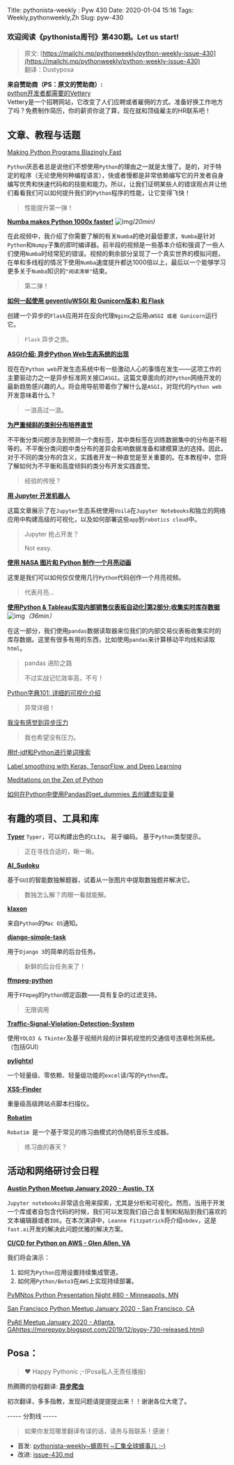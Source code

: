 Title: pythonista-weekly : Pyw 430
Date: 2020-01-04 15:16
Tags: Weekly,pythonweekly,Zh 
Slug: pyw-430

### 欢迎阅读《pythonista周刊》第430期。Let us start!


>原文: [https://mailchi.mp/pythonweekly/python-weekly-issue-430](https://mailchi.mp/pythonweekly/python-weekly-issue-430)  
>翻译：Dustyposa

**来自赞助商（PS：原文的赞助商）:**  
[python开发者都需要的Vettery](https://www.vettery.com/tech?utm_source=newsletter&utm_medium=pythonweekly&utm_term=tech&utm_content=grouped&utm_campaign=ad-77579)  
Vettery是一个招聘网站，它改变了人们应聘或者雇佣的方式。准备好换工作地方了吗？免费制作简历，你的薪资你说了算，现在就和顶级雇主的HR联系吧！


## 文章、教程与话题
[Making Python Programs Blazingly Fast](https://martinheinz.dev/blog/13)

`Python`厌恶者总是说他们不想使用`Python`的理由之一就是太慢了。是的，对于特定的程序（无论使用何种编程语言），快或者慢都是非常依赖编写它的开发者自身编写优秀和快速代码和的技能和能力。所以，让我们证明某些人的错误观点并让他们看看我们可以如何提升我们的`Python`程序的性能，让它变得飞快！

> 性能提升第一弹！

**[Numba makes Python 1000x faster!](https://www.youtube.com/watch?v=x58W9A2lnQc)** ![img](https://gallery.mailchimp.com/e2e180baf855ac797ef407fc7/images/8def3887-e9e9-4a48-95e0-74045a6a23fc.png)*(20min)*

在此视频中，我介绍了你需要了解的有关`Numba`的绝对最低要求，`Numba`是针对`Python`和`Numpy`子集的即时编译器。前半段的视频是一些基本介绍和强调了一些人们使用`Numba`时经常犯的错误。视频的剩余部分呈现了一个真实世界的模拟问题，在单和多线程的情况下使用`Numba`速度提升都达1000倍以上，最后以一个能够学习更多关于`Numba`知识的`"阅读清单"`结束。

> 第二弹！

**[如何一起使用 gevent(uWSGI 和 Gunicorn版本) 和 Flask](https://iximiuz.com/en/posts/flask-gevent-tutorial)**

创建一个异步的`Flask`应用并在反向代理`Nginx`之后用`uWSGI 或者 Gunicorn`运行它。

> `Flask` 异步之旅。

**[ASGI介绍: 异步Python Web生态系统的出现](https://florimond.dev/blog/articles/2019/08/introduction-to-asgi-async-python-web/)**

现在在`Python web`开发生态系统中有一些激动人心的事情在发生——这项工作的主要驱动力之一是异步标准网关接口`ASGI`。这篇文章面向的对`Python`网络开发的最新趋势感兴趣的人。将会用导航带着你了解什么是`ASGI`，对现代的`Python web`开发意味着什么？

> 一浪高过一浪。

**[为严重倾斜的类别分布培养直觉](https://machinelearningmastery.com/how-to-develop-an-intuition-skewed-class-distributions/)**

不平衡分类问题涉及到预测一个类标签，其中类标签在训练数据集中的分布是不相等的。不平衡分类问题中类分布的差异会影响数据准备和建模算法的选择。因此，对于不同的类分布的含义，实践者开发一种直觉是至关重要的。在本教程中，您将了解如何为不平衡和高度倾斜的类分布开发实践直觉。

> 经验的传授？

**[用 Jupyter 开发机器人](https://t.co/xe5GAgWia4)**

这篇文章展示了在`Jupyter`生态系统使用`Voilá`在`Jupyter Notebooks`和独立的网络应用中构建高级的可视化，以及如何部署这些`app`到`robotics cloud`中。

> Jupyter 抢占开发？
>
> Not easy.

**[使用 NASA 图片和 Python 制作一个月亮动画](https://nicholasfarrow.com/Creating-a-Moon-Animation-Using-NASA-Images-and-Python/)**

这里是我们可以如何仅仅使用几行`Python`代码创作一个月亮视频。

> 代表月亮...

**[使用Python & Tableau实现内部销售仪表板自动化|第2部分:收集实时库存数据](https://www.youtube.com/watch?v=kEVXjrt3LfA)** ![img](https://gallery.mailchimp.com/e2e180baf855ac797ef407fc7/images/8def3887-e9e9-4a48-95e0-74045a6a23fc.png)*（36min）*

在这一部分，我们使用`pandas`数据读取器来位我们的内部交易仪表板收集实时的库存数据。这里有很多有用的东西，比如使用`pandas`来计算移动平均线和读取`html`。

> pandas 进阶之路
>
> 不过实战记忆效率高，不亏！

[Python字典101: 详细的可视化介绍](https://www.freecodecamp.org/news/python-dictionaries-detailed-visual-introduction/)

> 异常详细！

[我没有感觉到异步压力](https://lucumr.pocoo.org/2020/1/1/async-pressure/)

> 我也希望没有压力。

[用tf-idf和Python进行单词搜索](https://igor.mp/blog/2019/12/31/tfidf-python.html)

[Label smoothing with Keras, TensorFlow, and Deep Learning](https://www.pyimagesearch.com/2019/12/30/label-smoothing-with-keras-tensorflow-and-deep-learning/)

[Meditations on the Zen of Python](https://orbifold.xyz/zen-of-python.html)

[如何在Python中使用Pandas的get_dummies 去创建虚拟变量](https://www.marsja.se/how-to-use-pandas-get_dummies-to-create-dummy-variables-in-python)

## 有趣的项目、工具和库

**[Typer](https://github.com/tiangolo/typer)**
`Typer`，可以构建出色的`CLIs`。 易于编码。 基于`Python`类型提示。

> 正在寻找合适的，瞅一瞅。

**[AI_Sudoku](https://github.com/neeru1207/AI_Sudoku)**

基于`GUI`的智能数独解题器，试着从一张图片中提取数独题并解决它。

> 数独怎么解？肉眼一看就能解。

**[klaxon](https://github.com/knowsuchagency/klaxon)**

来自`Python`的`Mac OS`通知。



**[django-simple-task](https://github.com/ericls/django-simple-task)**

用于`Django 3`的简单的后台任务。

> 新鲜的后台任务来了！

**[ffmpeg-python](https://github.com/kkroening/ffmpeg-python)**

用于`FFmpeg`的`Python`绑定函数——具有复杂的过滤支持。

> 无限调用

**[Traffic-Signal-Violation-Detection-System](https://github.com/anmspro/Traffic-Signal-Violation-Detection-System)**

使用`YOLO3 & Tkinter`及基于视频片段的计算机视觉的交通信号违章检测系统。（包括GUI）



**[pylightxl](https://github.com/PydPiper/pylightxl)**

一个轻量级、零依赖、轻量级功能的`excel`读/写的`Python`库。



**[XSS-Finder](https://github.com/haroonawanofficial/XSS-Finder)**

重量级高级跨站点脚本扫描仪。



**[Robatim](https://github.com/Sanseer/Robatim)**

`Robatim `是一个基于常见的练习曲模式的伪随机音乐生成器。

> 练习曲的春天？

## 活动和网络研讨会日程

**[Austin Python Meetup January 2020 - Austin, TX](https://www.meetup.com/austinpython/events/lgrbmqybccblb/)**

`Jupyter notebooks`非常适合用来探索，尤其是分析和可视化。然而，当用于开发一个库或者自包含代码的时候，我们可以发现我们自己会复制和粘贴到我们喜欢的文本编辑器或者`IDE`。在本次演讲中，`Leanne Fitzpatrick`将介绍`nbdev`，这是`fast.ai`开发的解决此问题优雅的解决方案。



**[CI/CD for Python on AWS - Glen Allen, VA](https://www.meetup.com/PyRVAUserGroup/events/kktcmrybccblb/)**

我们将会演示：

1. 如何为`Python`应用设置持续集成管道。
2. 如何用`Python/Boto3`在`AWS`上实现持续部署。



[PyMNtos Python Presentation Night #80 - Minneapolis, MN](https://www.meetup.com/PyMNtos-Twin-Cities-Python-User-Group/events/267385506/)

[San Francisco Python Meetup January 2020 - San Francisco, CA](https://www.meetup.com/sfpython/events/xkwxvqybccblb/)

[PyAtl Meetup January 2020 - Atlanta, GA](https://www.meetup.com/python-atlanta/events/xzzgcrybccbmb/)https://morepypy.blogspot.com/2019/12/pypy-730-released.html)

## Posa：
> ❤️ Happy Pythonic ;-(Posa私人无责任播报)  

热腾腾的协程翻译: **[异步爬虫](https://github.com/Dustyposa/goSpider/blob/master/python_advance/%E7%BF%BB%E8%AF%91%E8%AE%A1%E5%88%92/%E5%BC%82%E6%AD%A5%E7%88%AC%E8%99%AB)**

初次翻译，多多指教，发现问题请提提提出来！！谢谢各位大佬了。

----- 分割线 -----

> 如果你发现哪里翻译有误的话，请务与我联系！感谢！
>




- 首发: [pythonista-weekly~蠎周刊 ~汇集全球蠎事儿 ;-)](http://weekly.pychina.org/python-weekly/pyw-430.html)
- 改进: [issue-430.md](https://github.com/PyChina/weekly/blob/master/content/python-weekly/issue%23430.md)


